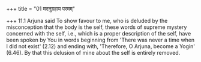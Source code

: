 +++
title = "01 मदनुग्रहाय परमम्"

+++
11.1 Arjuna said To show favour to me, who is deluded by the misconception that the body is the self, these words of supreme mystery concerned with the self, i.e., which is a proper description of the self, have been spoken by You in words beginning from 'There was never a time when I did not exist' (2.12) and ending with, 'Therefore, O Arjuna,
become a Yogin' (6.46). By that this delusion of mine about the self is entirely removed.
